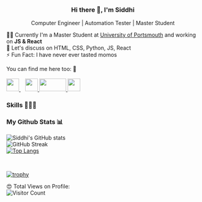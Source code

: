 <h3 align='center'>Hi there 🤝, I'm Siddhi </h3>
<p align='center'> Computer Engineer | Automation Tester | Master Student </p>

🧑‍🎓 Currently I'm a Master Student at [University of Portsmouth](https://port.ac.uk/) and working on <b>JS & React</b><br>
🙌 Let's discuss on HTML, CSS, Python, JS, React<br>
⚡ Fun Fact: I have never ever tasted momos<br>

<p>
You can find me here too: 👀 <br><br>
<a href="https://www.linkedin.com/in/salvi-siddhi333/">
<img src = "https://cdn-icons-png.flaticon.com/512/174/174857.png" width="33" height="33"> 
</a>
&nbsp;&nbsp;
<a href="https://www.instagram.com/siddhisalvi_official/">
<img src = "http://assets.stickpng.com/images/580b57fcd9996e24bc43c521.png" width="33" height="33"> 
</a>

<a href="mailto: siddhisalvi16@gmail.com">
<img src = "https://1000logos.net/wp-content/uploads/2021/05/Gmail-logo.png" width="70" height="33"> 
</a>

<a href="https://medium.com/@salvi.siddhi333">
<img src = "https://play-lh.googleusercontent.com/hB9t3Z-mi284_49HA3nAuhO-W5Cyhje7r2P9McdgORoVCd-0SV54c12NMQWLHnqALw" width="33" height="33"> 
</a></p>
 
 ### Skills 🌟🌟🌟


### My Github Stats 📊
![Siddhi's GitHub stats](https://github-readme-stats.vercel.app/api?username=salvi-siddhi333&show_icons=true&theme=vision-friendly-dark)<br>
![GitHub Streak](http://github-readme-streak-stats.herokuapp.com?user=salvi-siddhi333&theme=highcontrast&date_format=M%20j%5B%2C%20Y%5D)<br>
[![Top Langs](https://github-readme-stats.vercel.app/api/top-langs/?username=salvi-siddhi333&layout=compact)](https://github.com/salvi-siddhi333/github-readme-stats)

 <br>
 
 [![trophy](https://github-profile-trophy.vercel.app/?username=salvi-siddhi333)](https://github.com/ryo-ma/github-profile-trophy)
 <br>
 
😍 Total Views on Profile:<br>
![Visitor Count](https://profile-counter.glitch.me/{salvi-siddhi333}/count.svg)
